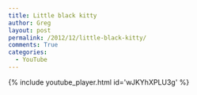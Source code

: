 ```yaml
---
title: Little black kitty
author: Greg
layout: post
permalink: /2012/12/little-black-kitty/
comments: True
categories:
  - YouTube
---
```


{% include youtube_player.html id='wJKYhXPLU3g' %}
